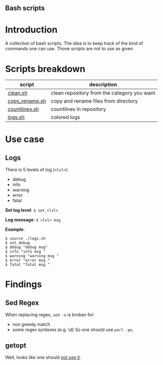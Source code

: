 Bash scripts
---

# Introduction

A collection of bash scripts. The idea is to keep track of the kind of commands one can use. Those scripts are not to use as given.

# Scripts breakdown

| script | description |
| --- | --- |
| [clean.sh](https://github.com/OctaveLauby/BashScripts/blob/master/clean.sh) | clean repository from the category you want |
| [copy_rename.sh](https://github.com/OctaveLauby/BashScripts/blob/master/copy_rename.sh) | copy and rename files from directory |
| [countlines.sh](https://github.com/OctaveLauby/BashScripts/blob/master/countlines.sh) | countlines in repository |
| [logs.sh](https://github.com/OctaveLauby/BashScripts/blob/master/logs.sh)| colored logs |


# Use case

## Logs

There is 5 levels of log (`<lvl>`):
- debug
- info
- warning
- error
- fatal

**Set log level**:  `$ set_<lvl>`

**Log message**: `$ <lvl> msg`

**Example**:

```
$ source ./logs.sh
$ set_debug
$ debug "debug msg"
$ info "info msg "
$ warning "warning msg "
$ error "error msg "
$ fatal "fatal msg "
```


# Findings

## Sed Regex

When replacing regex, `sed -e` is broken for:
- non greedy match
- some regex syntaxes (e.g. \d)
So one should use `perl -pe`.


## getopt

Well, looks like one should [not use it](https://stackoverflow.com/questions/192249/how-do-i-parse-command-line-arguments-in-bash).
